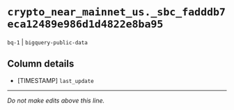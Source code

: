 # `crypto_near_mainnet_us._sbc_fadddb7eca12489e986d1d4822e8ba95`
`bq-1` | `bigquery-public-data`

## Column details
* [TIMESTAMP] `last_update`

-------------------------------------------------------------------------------
*Do not make edits above this line.*
